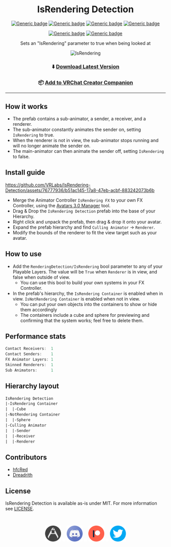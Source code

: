 <div align="center">

# IsRendering Detection

[![Generic badge](https://img.shields.io/github/downloads/VRLabs/IsRendering-Detection/total?label=Downloads)](https://github.com/VRLabs/IsRendering-Detection/releases/latest)
[![Generic badge](https://img.shields.io/badge/License-MIT-informational.svg)](https://github.com/VRLabs/IsRendering-Detection/blob/main/LICENSE)
[![Generic badge](https://img.shields.io/badge/Unity-2019.4.31f1-lightblue.svg)](https://unity3d.com/unity/whats-new/2019.4.31)
[![Generic badge](https://img.shields.io/badge/SDK-AvatarSDK3-lightblue.svg)](https://vrchat.com/home/download)

[![Generic badge](https://img.shields.io/discord/706913824607043605?color=%237289da&label=DISCORD&logo=Discord&style=for-the-badge)](https://discord.vrlabs.dev/)
[![Generic badge](https://img.shields.io/endpoint.svg?url=https%3A%2F%2Fshieldsio-patreon.vercel.app%2Fapi%3Fusername%3Dvrlabs%26type%3Dpatrons&style=for-the-badge)](https://patreon.vrlabs.dev/)

Sets an "IsRendering" parameter to true when being looked at

![IsRendering](https://github.com/VRLabs/IsRendering-Detection/assets/76777936/c9e3c459-1d80-4d6f-9a83-bacfac26c68d)


### ⬇️ [Download Latest Version](https://github.com/VRLabs/IsRendering-Detection/releases/latest)


### 📦 [Add to VRChat Creator Companion](https://vrlabs.dev/packages?package=dev.vrlabs.isrendering-detection)

</div>

---

## How it works

* The prefab contains a sub-animator, a sender, a receiver, and a renderer.  
* The sub-animator constantly animates the sender on, setting ``IsRendering`` to true.  
* When the renderer is not in view, the sub-animator stops running and will no longer animate the sender on.  
* The main-animator can then animate the sender off, setting ``IsRendering`` to false.

## Install guide

https://github.com/VRLabs/IsRendering-Detection/assets/76777936/b51ac145-17a8-47eb-acbf-883242073b6b

* Merge the Animator Controller ``IsRendering FX`` to your own FX Controller, using the [Avatars 3.0 Manager](https://github.com/VRLabs/Avatars-3.0-Manager) tool.
* Drag & Drop the ``IsRendering Detection`` prefab into the base of your Hierarchy.
* Right click and unpack the prefab, then drag & drop it onto your avatar.
* Expand the prefab hierarchy and find ``Culling Animator`` -> ``Renderer``.
* Modify the bounds of the renderer to fit the view target such as your avatar.

## How to use

* Add the ``RenderingDetection/IsRendering`` bool parameter to any of your Playable Layers. The value will be ``True`` when ``Renderer`` is in view, and false when outside of view.
  * You can use this bool to build your own systems in your FX Controller.
* In the prefab's hierarchy, the ``IsRendering Container`` is enabled when in view. ``IsNotRendering Container`` is enabled when not in view.
  * You can put your own objects into the containers to show or hide them accordingly
  * The containers include a cube and sphere for previewing and confirming that the system works; feel free to delete them.  

## Performance stats

```c++
Contact Receivers:  1
Contact Senders:    1
FX Animator Layers: 1
Skinned Renderers:  1
Sub Animators:      1
```

## Hierarchy layout

```html
IsRendering Detection
|-IsRendering Container
|  |-Cube
|-NotRendering Container
|  |-Sphere
|-Culling Animator
|  |-Sender
|  |-Receiver
|  |-Renderer
```

## Contributors

* [hfcRed](https://github.com/hfcRed)  
* [Dreadrith](https://github.com/Dreadrith)

## License

IsRendering Detection is available as-is under MIT. For more information see [LICENSE](https://github.com/VRLabs/IsRendering-Detection/blob/main/LICENSE).

​

<div align="center">

[<img src="https://github.com/VRLabs/Resources/raw/main/Icons/VRLabs.png" width="50" height="50">](https://vrlabs.dev "VRLabs")
<img src="https://github.com/VRLabs/Resources/raw/main/Icons/Empty.png" width="10">
[<img src="https://github.com/VRLabs/Resources/raw/main/Icons/Discord.png" width="50" height="50">](https://discord.vrlabs.dev/ "VRLabs")
<img src="https://github.com/VRLabs/Resources/raw/main/Icons/Empty.png" width="10">
[<img src="https://github.com/VRLabs/Resources/raw/main/Icons/Patreon.png" width="50" height="50">](https://patreon.vrlabs.dev/ "VRLabs")
<img src="https://github.com/VRLabs/Resources/raw/main/Icons/Empty.png" width="10">
[<img src="https://github.com/VRLabs/Resources/raw/main/Icons/Twitter.png" width="50" height="50">](https://twitter.com/vrlabsdev "VRLabs")

</div>

